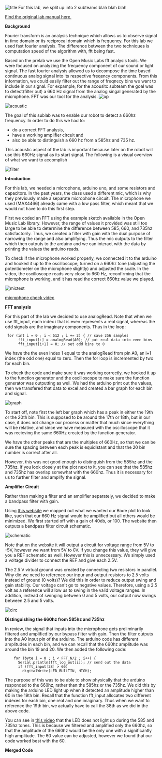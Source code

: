 
![title](title1.png)
For this lab, we split up into 2 subteams blah blah blah

[Find the original lab manual here.](https://cei-lab.github.io/ece3400/lab2.html) 

**Background**

Fourier transform is an analysis technique which allows us to observe signal in time domain or its reciprocal domain which is frequency. For this lab we used fast fourier analysis. The difference between the two techniques is computation speed of the algorithm with, fft being fast. 

Based on the prelab we use the Open Music Labs fft analysis tools. We were focused on analyzing the frequency component of our sound or light signal. The fast fourier analysis allowed us to decompose the time based continuous analog signal into its respective freqency components. From this information, we could easily filter out the range of freqnecy bins we want to include in our signal. For expample, for the acousitc subteam the goal was to detect(filter out) a 660 Hz signal from the analog singal generated by the microphone. FFT was our tool for the analysis. 
![op](op.png)

![acoustic](aco.png)

The goal of this sublab was to enable our robot to detect a 660hz frequency. In order to do this we had to:
  * do a correct FFT analysis, 
  * have a working amplifier circuit and 
  * also be able to distinguish a 660 hz from a 585hz and 735 hz. 

This acoustic aspect of the lab is important because later on the robot will use this 660Hz signal as its start signal.
The following is a visual overview of what we want to accomplish

![filter](filter1.png)

**Introduction**

For this lab, we needed a microphone, arduino uno, and some resistors and capacitors. 
In the past years, the class used a different mic, which is why they previously made a separate microphone circuit. The microphone we used (MAX4466) already came with a low pass filter, which meant that we would not have to do this first step.

First we coded an FFT using the example sketch available in the Open Music Lab library. However, the range of values it provided was still too large to be able to determine the difference between 585, 660, and 735hz satisfactorily. Thus, we created a filter with gain with the dual purpose of narrowing the range and also amplifying. Thus the mic outputs to the filter which then outputs to the arduino and we can interact with the data by printing the values the arduino reads.

To check if the microphone worked properly, we connected it to the arduino and hooked it up to the oscilloscope, turned on a 660hz tone (adjusting the potentiometer on the microphone slightly) and adjusted the scale. In the video, the oscilloscope reads very close to 660 Hz, reconfirming that the microphone is working, and it has read the correct 660hz value we played.

![mictest](mictest.png)

[microphone check video](https://www.youtube.com/watch?v=bH1wr-NfdV0)

**FFT analysis**

For this part of the lab we decided to use analogRead. Note that when we use fft_input, each index i that is even represents a real signal, whereas the odd signals are the imaginary components. Thus in the loop:

``` arduino
 for (int i = 0 ; i < 512 ; i += 2) { // save 256 samples
      fft_input[i] = analogRead(A0); // put real data into even bins
      fft_input[i+1] = 0; // set odd bins to 0
```

We have the the even index 1 equal to the analogRead from pin A0, an i+1 index (the odd one) equal to zero.
Then the for loop is incremented by two for each bin.

To check the code and make sure it was working correctly, we hooked it up to the function generator and the oscilloscope to make sure the function generator was outputting as well. We had the arduino print out the values, then we transfered that data to excel and created a bar graph for each bin and signal. 


![graph](graph.png)

To start off, note first the left bar graph which has a peak in either the 19th or the 20th bin. This is supposed to be around the 17th or 18th, but in our case, it does not change our process or matter that much since everything will be relative, and since we have measured with the oscilloscope that it was recieving the same 660Hz created by the function generator. 

We have the other peaks that are the multiples of 660Hz, so that we can be sure the spacing between each peak is equidistant and that the 20 bin number is correct after all.

However, this was not good enough to distinguish from the 585hz and the 735hz. If you look closely at the plot next to it,
you can see that the 585hz and 735hz has overlap somewhat with the 660hz. Thus it is necessary for us to further filter and amplify the signal.


**Amplifier Circuit**

Rather than making a filter and an amplifier separately, we decided to make a bandpass filter with gain.

Using [this website](analog.com/designtools/en/filterwizard/) we mapped out what we wanted our Bode plot to look like, such that our 660 Hz signal would be amplified but all others would be minimized. We first started off with a gain of 40db, or 100. The website then outputs a bandpass filter circuit schematic.


![schematic](s.png)


Note that on the website it will output a circuit for voltage range from 5V to -5V, however we want from 5V to 0V. If you change this value, they will give you a REF schematic as well. However this is unnecessary. We simply used a voltage divider to connect the REF and give each 2.5V.

The 2.5 V virtual ground was created by connecting two resistors in parallel. Why did we need to reference our inpur and output resistors to 2.5 volts instead of ground (0 volts)? We did this in order to reduce output swing and gain stability. Our voltage can't go to negative values. Therefore, using a 2.5 volt as a reference will allow us to swing in the valid voltage ranges. In addition, instead of swinging between 0 and 5 volts, our output now swings between 2.5 and 5 volts. 


![circ](circ.png)

**Distinguishing the 660hz from 585hz and 735hz**

In review, the signal that inputs into the microphone gets preliminarily filtered and amplified by our bypass filter with gain. Then the filter outputs into the A0 input pin of the arduino. The arduino code has different amplitudes in each bin, and we can recall that the 660hz amplitude was around the bin 19 and 20. We then added the following code:

``` arduino
    for (byte i = 0 ; i < FFT_N/2 ; i++) { 
      Serial.println(fft_log_out[i]); // send out the data
      if (fft_input[38] > 60)
        digitalWrite(LED_BUILTIN, HIGH);      

```

The purpose of this was to be able to show physically that the arduino responded to the 660hz, rather than the 585hz or the 735hz. We did this by making the arduino LED light up when it detected an amplitude higher than 60 in the 19th bin. Recall that the function fft_input allocates two different indexes for each bin, one real and one imaginary. Thus when we want to reference the 19th bin, we actually have to call the 38th as we did in the above code.

You can see in [this video](https://youtu.be/VzxNFTudYdM) that the LED does not light up during the 585 and 735hz tones. This is because we filtered and amplified only the 660hz, so that the amplitude of the 660hz would be the only one with a significantly high amplitude. The 60 value can be adjusted, however we found that our code worked best with the 60.

**Merged Code**
